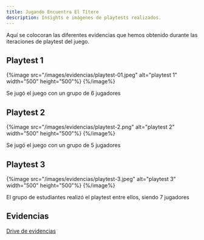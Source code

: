 ```yaml
---
title: Jugando Encuentra El Títere
description: Insights e imágenes de playtests realizados.
---
```


Aquí se colocoran las diferentes evidencias que hemos obtenido durante las iteraciones de playtest del juego.

## Playtest 1

{%image src="/images/evidencias/playtest-01.jpeg" alt="playtest 1" width="500" height="500"%} {%/image%}

Se jugó el juego con un grupo de 6 jugadores

## Playtest 2

{%image src="/images/evidencias/playtest-2.png" alt="playtest 2" width="500" height="500"%} {%/image%}

Se jugó el juego con un grupo de 5 jugadores

## Playtest 3

{%image src="/images/evidencias/playtest-3.jpeg" alt="playtest 3" width="500" height="500"%} {%/image%}

El grupo de estudiantes realizó el playtest entre ellos, siendo 7 jugadores

## Evidencias

[Drive de evidencias](https://drive.google.com/drive/folders/1laVQwm0ERr3QbCZcZsmYTUuItD5EqC6i?usp=sharing)

